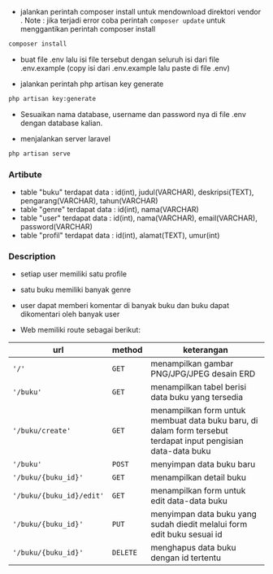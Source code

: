 -   jalankan perintah composer install untuk mendownload direktori vendor . Note : jika terjadi error coba perintah `composer update` untuk menggantikan perintah composer install

```bash
composer install
```

-   buat file .env lalu isi file tersebut dengan seluruh isi dari file .env.example (copy isi dari .env.example lalu paste di file .env)

-   jalankan perintah php artisan key generate

```bash
php artisan key:generate
```

-   Sesuaikan nama database, username dan password nya di file .env dengan database kalian.

-   menjalankan server laravel

```bash
php artisan serve
```

### Artibute

-   table "buku" terdapat data : id(int), judul(VARCHAR), deskripsi(TEXT), pengarang(VARCHAR), tahun(VARCHAR)
-   table "genre" terdapat data : id(int), nama(VARCHAR)
-   table "user" terdapat data : id(int), nama(VARCHAR), email(VARCHAR), password(VARCHAR)
-   table "profil" terdapat data : id(int), alamat(TEXT), umur(int)

### Description

-   setiap user memiliki satu profile
-   satu buku memiliki banyak genre
-   user dapat memberi komentar di banyak buku dan buku dapat dikomentari oleh banyak user

-   Web memiliki route sebagai berikut:

| url                      | method   | keterangan                                                                                                    |
| ------------------------ | -------- | ------------------------------------------------------------------------------------------------------------- |
| `'/'`                    | `GET`    | menampilkan gambar PNG/JPG/JPEG desain ERD                                                                    |
| `'/buku' `               | `GET`    | menampilkan tabel berisi data buku yang tersedia                                                              |
| `'/buku/create'`         | `GET`    | menampilkan form untuk membuat data buku baru, di dalam form tersebut terdapat input pengisian data-data buku |
| `'/buku'`                | `POST`   | menyimpan data buku baru                                                                                      |
| `'/buku/{buku_id}'`      | `GET`    | menampilkan detail buku                                                                                       |
| `'/buku/{buku_id}/edit'` | `GET`    | menampilkan form untuk edit data-data buku                                                                    |
| `'/buku/{buku_id}'`      | `PUT`    | menyimpan data buku yang sudah diedit melalui form edit buku sesuai id                                        |
| `'/buku/{buku_id}'`      | `DELETE` | menghapus data buku dengan id tertentu                                                                        |
